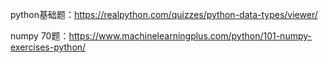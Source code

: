 python基础题：https://realpython.com/quizzes/python-data-types/viewer/

numpy 70题：https://www.machinelearningplus.com/python/101-numpy-exercises-python/